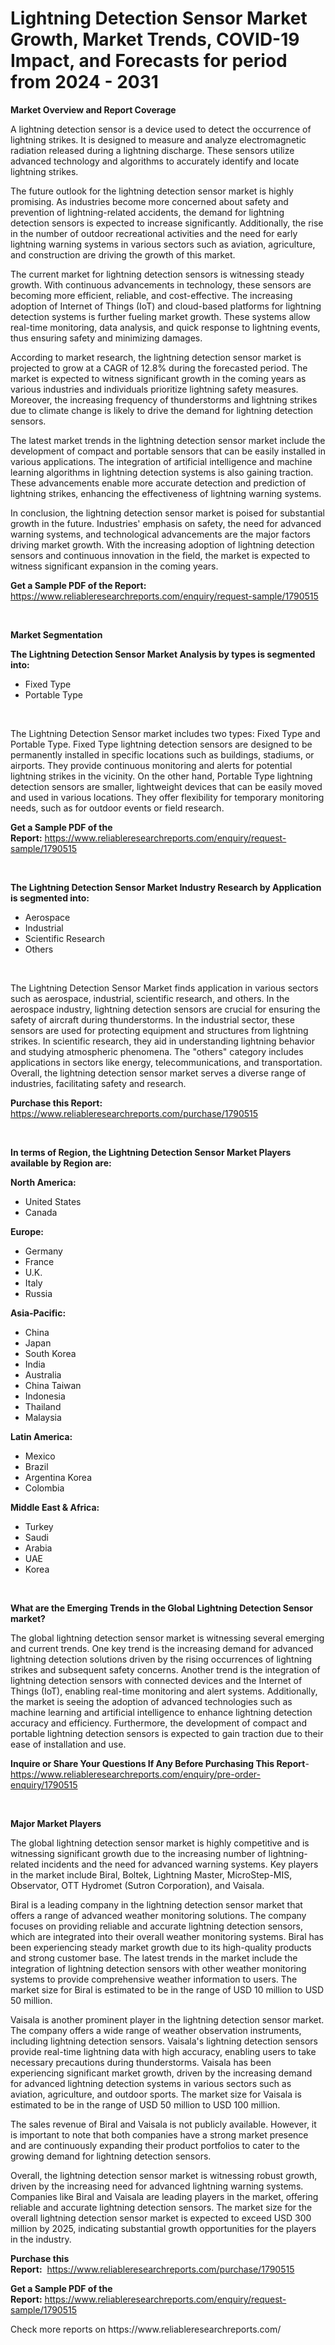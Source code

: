 <p><h1>Lightning Detection Sensor Market Growth, Market Trends, COVID-19 Impact, and Forecasts for period from 2024 - 2031</h1></p><p><strong>Market Overview and Report Coverage</strong></p>
<p><p>A lightning detection sensor is a device used to detect the occurrence of lightning strikes. It is designed to measure and analyze electromagnetic radiation released during a lightning discharge. These sensors utilize advanced technology and algorithms to accurately identify and locate lightning strikes.</p><p>The future outlook for the lightning detection sensor market is highly promising. As industries become more concerned about safety and prevention of lightning-related accidents, the demand for lightning detection sensors is expected to increase significantly. Additionally, the rise in the number of outdoor recreational activities and the need for early lightning warning systems in various sectors such as aviation, agriculture, and construction are driving the growth of this market.</p><p>The current market for lightning detection sensors is witnessing steady growth. With continuous advancements in technology, these sensors are becoming more efficient, reliable, and cost-effective. The increasing adoption of Internet of Things (IoT) and cloud-based platforms for lightning detection systems is further fueling market growth. These systems allow real-time monitoring, data analysis, and quick response to lightning events, thus ensuring safety and minimizing damages.</p><p>According to market research, the lightning detection sensor market is projected to grow at a CAGR of 12.8% during the forecasted period. The market is expected to witness significant growth in the coming years as various industries and individuals prioritize lightning safety measures. Moreover, the increasing frequency of thunderstorms and lightning strikes due to climate change is likely to drive the demand for lightning detection sensors.</p><p>The latest market trends in the lightning detection sensor market include the development of compact and portable sensors that can be easily installed in various applications. The integration of artificial intelligence and machine learning algorithms in lightning detection systems is also gaining traction. These advancements enable more accurate detection and prediction of lightning strikes, enhancing the effectiveness of lightning warning systems.</p><p>In conclusion, the lightning detection sensor market is poised for substantial growth in the future. Industries' emphasis on safety, the need for advanced warning systems, and technological advancements are the major factors driving market growth. With the increasing adoption of lightning detection sensors and continuous innovation in the field, the market is expected to witness significant expansion in the coming years.</p></p>
<p><strong>Get a Sample PDF of the Report:</strong> <a href="https://www.reliableresearchreports.com/enquiry/request-sample/1790515">https://www.reliableresearchreports.com/enquiry/request-sample/1790515</a></p>
<p>&nbsp;</p>
<p><strong>Market Segmentation</strong></p>
<p><strong>The Lightning Detection Sensor Market Analysis by types is segmented into:</strong></p>
<p><ul><li>Fixed Type</li><li>Portable Type</li></ul></p>
<p>&nbsp;</p>
<p><p>The Lightning Detection Sensor market includes two types: Fixed Type and Portable Type. Fixed Type lightning detection sensors are designed to be permanently installed in specific locations such as buildings, stadiums, or airports. They provide continuous monitoring and alerts for potential lightning strikes in the vicinity. On the other hand, Portable Type lightning detection sensors are smaller, lightweight devices that can be easily moved and used in various locations. They offer flexibility for temporary monitoring needs, such as for outdoor events or field research.</p></p>
<p><strong>Get a Sample PDF of the Report:</strong>&nbsp;<a href="https://www.reliableresearchreports.com/enquiry/request-sample/1790515">https://www.reliableresearchreports.com/enquiry/request-sample/1790515</a></p>
<p>&nbsp;</p>
<p><strong>The Lightning Detection Sensor Market Industry Research by Application is segmented into:</strong></p>
<p><ul><li>Aerospace</li><li>Industrial</li><li>Scientific Research</li><li>Others</li></ul></p>
<p>&nbsp;</p>
<p><p>The Lightning Detection Sensor Market finds application in various sectors such as aerospace, industrial, scientific research, and others. In the aerospace industry, lightning detection sensors are crucial for ensuring the safety of aircraft during thunderstorms. In the industrial sector, these sensors are used for protecting equipment and structures from lightning strikes. In scientific research, they aid in understanding lightning behavior and studying atmospheric phenomena. The "others" category includes applications in sectors like energy, telecommunications, and transportation. Overall, the lightning detection sensor market serves a diverse range of industries, facilitating safety and research.</p></p>
<p><strong>Purchase this Report:</strong>&nbsp; <a href="https://www.reliableresearchreports.com/purchase/1790515">https://www.reliableresearchreports.com/purchase/1790515</a></p>
<p>&nbsp;</p>
<p><strong>In terms of Region, the Lightning Detection Sensor Market Players available by Region are:</strong></p>
<p>
    <p> <strong> North America: </strong>
        <ul>
            <li>United States</li>
            <li>Canada</li>
        </ul>
        </p> 
    <p> <strong> Europe: </strong>
        <ul>
            <li>Germany</li>
            <li>France</li>
            <li>U.K.</li>
            <li>Italy</li>
            <li>Russia</li>
        </ul>
        </p> 
    <p> <strong> Asia-Pacific: </strong>
        <ul>
            <li>China</li>
            <li>Japan</li>
            <li>South Korea</li>
            <li>India</li>
            <li>Australia</li>
            <li>China Taiwan</li>
            <li>Indonesia</li>
            <li>Thailand</li>
            <li>Malaysia</li>
        </ul>
        </p> 
    <p> <strong> Latin America: </strong>
        <ul>
            <li>Mexico</li>
            <li>Brazil</li>
            <li>Argentina Korea</li>
            <li>Colombia</li>
        </ul>
        </p> 
    <p> <strong> Middle East & Africa: </strong>
        <ul>
            <li>Turkey</li>
            <li>Saudi</li>
            <li>Arabia</li>
            <li>UAE</li>
            <li>Korea</li>
        </ul>
    </p>
    </p>
<p>&nbsp;</p>
<p><strong>What are the Emerging Trends in the Global Lightning Detection Sensor market?</strong></p>
<p><p>The global lightning detection sensor market is witnessing several emerging and current trends. One key trend is the increasing demand for advanced lightning detection solutions driven by the rising occurrences of lightning strikes and subsequent safety concerns. Another trend is the integration of lightning detection sensors with connected devices and the Internet of Things (IoT), enabling real-time monitoring and alert systems. Additionally, the market is seeing the adoption of advanced technologies such as machine learning and artificial intelligence to enhance lightning detection accuracy and efficiency. Furthermore, the development of compact and portable lightning detection sensors is expected to gain traction due to their ease of installation and use.</p></p>
<p><strong>Inquire or Share Your Questions If Any Before Purchasing This Report</strong>- <a href="https://www.reliableresearchreports.com/enquiry/pre-order-enquiry/1790515">https://www.reliableresearchreports.com/enquiry/pre-order-enquiry/1790515</a></p>
<p>&nbsp;</p>
<p><strong>Major Market Players</strong></p>
<p><p>The global lightning detection sensor market is highly competitive and is witnessing significant growth due to the increasing number of lightning-related incidents and the need for advanced warning systems. Key players in the market include Biral, Boltek, Lightning Master, MicroStep-MIS, Observator, OTT Hydromet (Sutron Corporation), and Vaisala.</p><p>Biral is a leading company in the lightning detection sensor market that offers a range of advanced weather monitoring solutions. The company focuses on providing reliable and accurate lightning detection sensors, which are integrated into their overall weather monitoring systems. Biral has been experiencing steady market growth due to its high-quality products and strong customer base. The latest trends in the market include the integration of lightning detection sensors with other weather monitoring systems to provide comprehensive weather information to users. The market size for Biral is estimated to be in the range of USD 10 million to USD 50 million.</p><p>Vaisala is another prominent player in the lightning detection sensor market. The company offers a wide range of weather observation instruments, including lightning detection sensors. Vaisala's lightning detection sensors provide real-time lightning data with high accuracy, enabling users to take necessary precautions during thunderstorms. Vaisala has been experiencing significant market growth, driven by the increasing demand for advanced lightning detection systems in various sectors such as aviation, agriculture, and outdoor sports. The market size for Vaisala is estimated to be in the range of USD 50 million to USD 100 million.</p><p>The sales revenue of Biral and Vaisala is not publicly available. However, it is important to note that both companies have a strong market presence and are continuously expanding their product portfolios to cater to the growing demand for lightning detection sensors.</p><p>Overall, the lightning detection sensor market is witnessing robust growth, driven by the increasing need for advanced lightning warning systems. Companies like Biral and Vaisala are leading players in the market, offering reliable and accurate lightning detection sensors. The market size for the overall lightning detection sensor market is expected to exceed USD 300 million by 2025, indicating substantial growth opportunities for the players in the industry.</p></p>
<p><strong>Purchase this Report:</strong>&nbsp;&nbsp;<a href="https://www.reliableresearchreports.com/purchase/1790515">https://www.reliableresearchreports.com/purchase/1790515</a></p>
<p></p>
<p><strong>Get a Sample PDF of the Report:</strong>&nbsp;<a href="https://www.reliableresearchreports.com/enquiry/request-sample/1790515">https://www.reliableresearchreports.com/enquiry/request-sample/1790515</a></p>
<p>Check more reports on https://www.reliableresearchreports.com/</p>